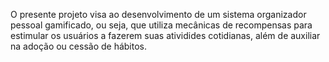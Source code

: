O presente projeto visa ao desenvolvimento de um sistema organizador pessoal gamificado, ou seja, que utiliza mecânicas de recompensas para estimular os usuários a fazerem suas atividides cotidianas, além de auxiliar na adoção ou cessão de hábitos.
